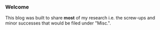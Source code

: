 ### Welcome

This blog was built to share __most__ of my research i.e. the screw-ups and minor successes that would be filed under "Misc.".
